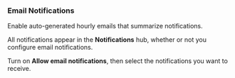 ### Email Notifications

Enable auto-generated hourly emails that summarize notifications.

All notifications appear in the **Notifications** hub, whether or not you configure email notifications.

Turn on **Allow email notifications**, then select the notifications you want to receive.



